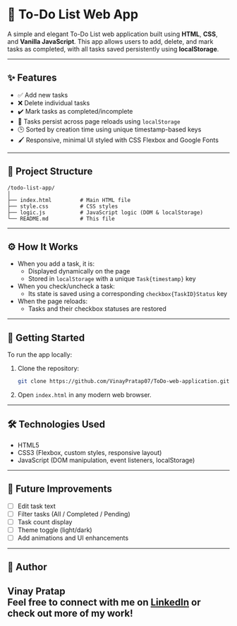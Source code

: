 
# 📝 To-Do List Web App

A simple and elegant To-Do List web application built using **HTML**, **CSS**, and **Vanilla JavaScript**. This app allows users to add, delete, and mark tasks as completed, with all tasks saved persistently using **localStorage**.

---

## ✨ Features

- ✅ Add new tasks
- ❌ Delete individual tasks
- ✔️ Mark tasks as completed/incomplete
- 🔄 Tasks persist across page reloads using `localStorage`
- 🕒 Sorted by creation time using unique timestamp-based keys
- 🖌️ Responsive, minimal UI styled with CSS Flexbox and Google Fonts

---


## 📂 Project Structure

```
/todo-list-app/
│
├── index.html         # Main HTML file
├── style.css          # CSS styles
├── logic.js           # JavaScript logic (DOM & localStorage)
└── README.md          # This file
```

---

## ⚙️ How It Works

- When you add a task, it is:
  - Displayed dynamically on the page
  - Stored in `localStorage` with a unique `Task{timestamp}` key
- When you check/uncheck a task:
  - Its state is saved using a corresponding `checkbox{TaskID}Status` key
- When the page reloads:
  - Tasks and their checkbox statuses are restored

---

## 🚀 Getting Started

To run the app locally:

1. Clone the repository:
   ```bash
   git clone https://github.com/VinayPratap07/ToDo-web-application.git
   ```
2. Open `index.html` in any modern web browser.
---

## 🛠️ Technologies Used

- HTML5
- CSS3 (Flexbox, custom styles, responsive layout)
- JavaScript (DOM manipulation, event listeners, localStorage)

---

## 📌 Future Improvements

- [ ] Edit task text
- [ ] Filter tasks (All / Completed / Pending)
- [ ] Task count display
- [ ] Theme toggle (light/dark)
- [ ] Add animations and UI enhancements
---

## 🙌 Author

**Vinay Pratap**  
Feel free to connect with me on [LinkedIn](#) or check out more of my work!
---